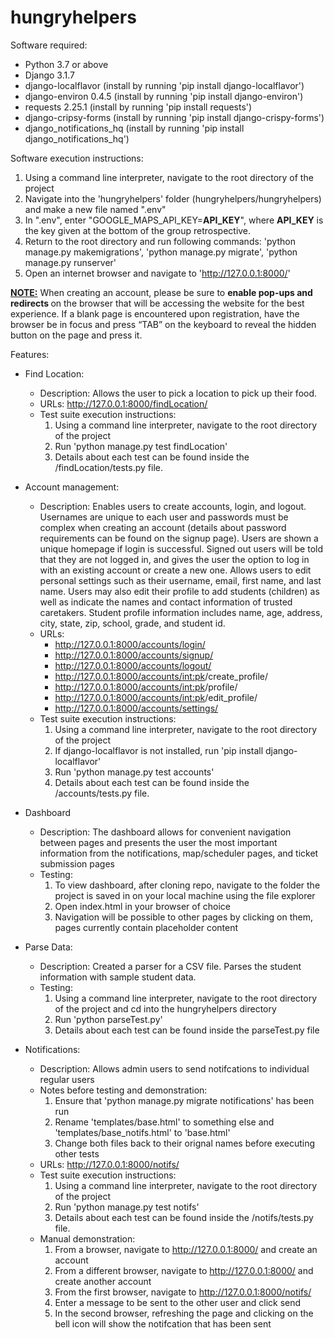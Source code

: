 # hungryhelpers

Software required:
- Python 3.7 or above
- Django 3.1.7
- django-localflavor (install by running 'pip install django-localflavor')
- django-environ 0.4.5 (install by running 'pip install django-environ')
- requests 2.25.1 (install by running 'pip install requests')
- django-cripsy-forms (install by running 'pip install django-crispy-forms')
- django_notifications_hq (install by running 'pip install django_notifications_hq')

Software execution instructions:
1. Using a command line interpreter, navigate to the root directory of the project
2. Navigate into the 'hungryhelpers' folder (hungryhelpers/hungryhelpers) and make a new file named ".env"
3. In ".env", enter "GOOGLE_MAPS_API_KEY=<b>API_KEY</b>", where <b>API_KEY</b> is the key given at the bottom of the group retrospective.
4. Return to the root directory and run following commands: 'python manage.py makemigrations', 'python manage.py migrate', 'python manage.py runserver'
5. Open an internet browser and navigate to 'http://127.0.0.1:8000/'

<b><u> NOTE:</u></b> When creating an account, please be sure to <b> enable pop-ups and redirects </b> on the browser that will be accessing the website for the best experience. If a blank page is encountered upon registration, have the browser be in focus and press “TAB” on the keyboard to reveal the hidden button on the page and press it. 

Features:
- Find Location:
	- Description:
		Allows the user to pick a location to pick up their food.
	- URLs: 
		http://127.0.0.1:8000/findLocation/ 
	- Test suite execution instructions:
		1. Using a command line interpreter, navigate to the root directory of the project
		2. Run 'python manage.py test findLocation'
		3. Details about each test can be found inside the /findLocation/tests.py file.
- Account management:
	- Description:
		Enables users to create accounts, login, and logout. Usernames are unique to each user and passwords must be complex when creating an account (details about password requirements can be found on the signup page). Users are shown a unique homepage if login is successful. Signed out users will be told that they are not logged in, and gives the user the option to log in with an existing account or create a new one. Allows users to edit personal settings such as their username, email, first name, and last name. Users may also edit their profile to add students (children) as well as indicate the names and contact information of trusted caretakers. Student profile information includes name, age, address, city, state, zip, school, grade, and student id. 
	- URLs: 
		- http://127.0.0.1:8000/accounts/login/
		- http://127.0.0.1:8000/accounts/signup/
		- http://127.0.0.1:8000/accounts/logout/ 
		- http://127.0.0.1:8000/accounts/<int:pk>/create_profile/
		- http://127.0.0.1:8000/accounts/<int:pk>/profile/ 
		- http://127.0.0.1:8000/accounts/<int:pk>/edit_profile/ 
		- http://127.0.0.1:8000/accounts/settings/ 
	- Test suite execution instructions:
		1. Using a command line interpreter, navigate to the root directory of the project
		2. If django-localflavor is not installed, run 'pip install django-localflavor'
		3. Run 'python manage.py test accounts'
		3. Details about each test can be found inside the /accounts/tests.py file.
- Dashboard
	- Description:
		The dashboard allows for convenient navigation between pages and presents the user the most important information from the notifications, map/scheduler pages, and ticket submission pages
	- Testing:
		1. To view dashboard, after cloning repo, navigate to the folder the project is saved in on your local machine using the file explorer
		2. Open index.html in your browser of choice
		3. Navigation will be possible to other pages by clicking on them, pages currently contain placeholder content
- Parse Data:
	- Description: Created a parser for a CSV file. Parses the student information with sample student data. 
	- Testing:
		1. Using a command line interpreter, navigate to the root directory of the project and cd into the hungryhelpers directory
		2. Run 'python parseTest.py'
		3. Details about each test can be found inside the parseTest.py file

- Notifications:
	- Description:
		Allows admin users to send notifcations to individual regular users
	- Notes before testing and demonstration: 
		1. Ensure that 'python manage.py migrate notifications' has been run
		2. Rename 'templates/base.html' to something else and 'templates/base_notifs.html' to 'base.html'
		3. Change both files back to their orignal names before executing other tests
	- URLs: 
		http://127.0.0.1:8000/notifs/ 
	- Test suite execution instructions:
		1. Using a command line interpreter, navigate to the root directory of the project
		2. Run 'python manage.py test notifs'
		3. Details about each test can be found inside the /notifs/tests.py file.
	- Manual demonstration:
		1. From a browser, navigate to http://127.0.0.1:8000/ and create an account
		2. From a different browser, navigate to http://127.0.0.1:8000/ and create another account
		3. From the first browser, navigate to http://127.0.0.1:8000/notifs/ 
		4. Enter a message to be sent to the other user and click send
		5. In the second browser, refreshing the page and clicking on the bell icon will show the notifcation that has been sent


